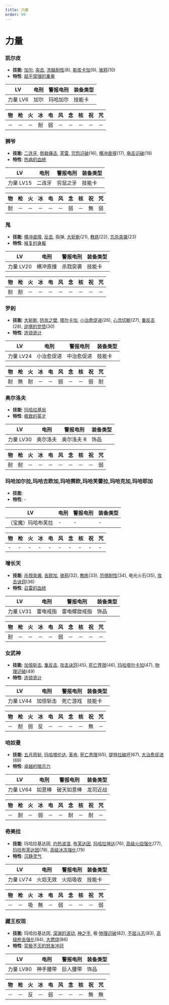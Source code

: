 ```yaml
---
title: 力量
order: 99
---
```


# 力量

### 凯尔皮

- **技能**: [加尔](/skills/疾风#加尔), [突击](/skills/物理#突击), [洗脑耐性](/skills/被动#洗脑耐性)(8), [斯库卡加](/skills/辅助#斯库卡加)(9), [骇鸦](/skills/物理#骇鸦)(10)
- **特性**: [超乎常理的重量](/特性#超乎常理的重量)

| LV       | 电刑 | 警报电刑 | 装备类型 |
| -------- | ---- | -------- | -------- |
| 力量 LV6 | 加尔 | 玛哈加尔 | 技能卡   |

| 物  | 枪  | 火  | 冰  | 电  | 风  | 念  | 核  | 祝  | 咒  |
| --- | --- | --- | --- | --- | --- | --- | --- | --- | --- |
| －  | －  | －  | 耐  | 弱  | －  | －  | －  | －  | －  |

### 狮爷

- **技能**: [二连牙](/skills/物理#二连牙), [倒栽痛击](/skills/物理#倒栽痛击), [芙雷](/skills/核热#芙雷), [咒怨识破](/skills/被动#咒怨识破)(16), [横冲直撞](/skills/物理#横冲直撞)(17), [电击识破](/skills/被动#电击识破)(19)
- **特性**: [热病的血统](/特性#热病的血统)

| LV        | 电刑   | 警报电刑 | 装备类型 |
| --------- | ------ | -------- | -------- |
| 力量 LV15 | 二连牙 | 穷鼠之牙 | 技能卡   |

| 物  | 枪  | 火  | 冰  | 电  | 风  | 念  | 核  | 祝  | 咒  |
| --- | --- | --- | --- | --- | --- | --- | --- | --- | --- |
| 耐  | －  | －  | －  | －  | －  | 弱  | －  | 無  | 弱  |

### 鬼

- **技能**: [横冲直撞](/skills/物理#横冲直撞), [反击](/skills/被动#反击), 指弹, [大斩断](/skills/物理#大斩断)(21), [教练](/skills/被动#教练)(22), [忘杀突袭](/skills/物理#忘杀突袭)(23)
- **特性**: [报复的身躯](/特性#报复的身躯)

| LV        | 电刑     | 警报电刑 | 装备类型 |
| --------- | -------- | -------- | -------- |
| 力量 LV20 | 横冲直撞 | 杀戮突袭 | 技能卡   |

| 物  | 枪  | 火  | 冰  | 电  | 风  | 念  | 核  | 祝  | 咒  |
| --- | --- | --- | --- | --- | --- | --- | --- | --- | --- |
| 耐  | 耐  | －  | －  | －  | －  | －  | －  | －  | －  |

### 罗刹

- **技能**: [大斩断](/skills/物理#大斩断), [防岚之壁](/skills/辅助#防岚之壁), [塔尔卡加](/skills/辅助#塔尔卡加), [小治愈促进](/skills/被动#小治愈促进)(26), [心念切断](/skills/物理#心念切断)(27), [重反击](/skills/被动#重反击)(28), [逆境的觉悟](/skills/被动#逆境的觉悟)(30)
- **特性**: [连锁诡计](/特性#连锁诡计)

| LV        | 电刑       | 警报电刑   | 装备类型 |
| --------- | ---------- | ---------- | -------- |
| 力量 LV24 | 小治愈促进 | 中治愈促进 | 技能卡   |

| 物  | 枪  | 火  | 冰  | 电  | 风  | 念  | 核  | 祝  | 咒  |
| --- | --- | --- | --- | --- | --- | --- | --- | --- | --- |
| 耐  | 無  | 耐  | －  | －  | 弱  | －  | －  | 弱  | 耐  |

### 奥尔洛夫

- **技能**: [玛哈拉基翁](/skills/火焰#玛哈拉基翁)
- **特性**: [极致的英才](/特性#极致的英才)

| LV        | 电刑     | 警报电刑   | 装备类型 |
| --------- | -------- | ---------- | -------- |
| 力量 LV30 | 奥尔洛夫 | 奥尔洛夫 R | 饰品     |

| 物  | 枪  | 火  | 冰  | 电  | 风  | 念  | 核  | 祝  | 咒  |
| --- | --- | --- | --- | --- | --- | --- | --- | --- | --- |
| 耐  | 耐  | －  | －  | －  | －  | －  | －  | －  | 弱  |

### 玛哈加尔拉,玛哈吉欧加,玛哈赛欧,玛哈芙蕾拉,玛哈克加,玛哈耶加

- **技能**:
- **特性**: -

| LV                 | 电刑 | 警报电刑 | 装备类型 |
| ------------------ | ---- | -------- | -------- |
| （宝魔）玛哈布芙拉 | -    | -        | -        |

| 物  | 枪  | 火  | 冰  | 电  | 风  | 念  | 核  | 祝  | 咒  |
| --- | --- | --- | --- | --- | --- | --- | --- | --- | --- |
| -   | -   | -   | -   | -   | -   | -   | -   | -   | -   |

### 增长天

- **技能**: [杀戮突袭](/skills/物理#杀戮突袭), [吉欧加](/skills/电击#吉欧加), [骇鸦](/skills/物理#骇鸦)(32), [教练](/skills/被动#教练)(33), [恐惧耐性](/skills/被动#恐惧耐性)(34), 电光火石(35), [攻击诀窍](/skills/被动#攻击诀窍)(36)
- **特性**: [召雷的血统](/特性#召雷的血统)

| LV        | 电刑     | 警报电刑     | 装备类型 |
| --------- | -------- | ------------ | -------- |
| 力量 LV31 | 雷电戒指 | 雷电螺旋戒指 | 饰品     |

| 物  | 枪  | 火  | 冰  | 电  | 风  | 念  | 核  | 祝  | 咒  |
| --- | --- | --- | --- | --- | --- | --- | --- | --- | --- |
| 耐  | －  | －  | －  | －  | 弱  | －  | －  | －  | －  |

### 女武神

- **技能**: [加倍斩击](/skills/物理#加倍斩击), [重反击](/skills/被动#重反击), [攻击诀窍](/skills/被动#攻击诀窍)(45), [死亡界限](/skills/物理#死亡界限)(46), [玛哈塔尔卡加](/skills/辅助#玛哈塔尔卡加)(47), [物理识破](/skills/被动#物理识破)(49)
- **特性**: [连锁诡计](/特性#连锁诡计)

| LV        | 电刑     | 警报电刑 | 装备类型 |
| --------- | -------- | -------- | -------- |
| 力量 LV44 | 加倍斩击 | 死亡游戏 | 技能卡   |

| 物  | 枪  | 火  | 冰  | 电  | 风  | 念  | 核  | 祝  | 咒  |
| --- | --- | --- | --- | --- | --- | --- | --- | --- | --- |
| －  | 耐  | 弱  | 反  | －  | －  | －  | －  | 無  | －  |

### 哈奴曼

- **技能**: [五月雨斩](/skills/物理#五月雨斩), [玛哈塔伦达](/skills/辅助#玛哈塔伦达), [革命](/skills/辅助#革命), [死亡界限](/skills/物理#死亡界限)(65), [提特拉破坏](/skills/辅助#提特拉破坏)(67), [大治愈促进](/skills/被动#大治愈促进)(69)
- **特性**: [卓越的暗示力](/特性#卓越的暗示力)

| LV        | 电刑   | 警报电刑   | 装备类型 |
| --------- | ------ | ---------- | -------- |
| 力量 LV64 | 如意棒 | 破天如意棒 | 龙司近战 |

| 物  | 枪  | 火  | 冰  | 电  | 风  | 念  | 核  | 祝  | 咒  |
| --- | --- | --- | --- | --- | --- | --- | --- | --- | --- |
| －  | 耐  | －  | 弱  | －  | －  | 耐  | －  | 耐  | －  |

### 奇美拉

- **技能**: 玛哈拉基达因, [灼热波浪](/skills/物理#灼热波浪), [布芙达因](/skills/冰冻#布芙达因), [玛哈拉坤达](/skills/辅助#玛哈拉坤达)(76), [高级火焰强化](/skills/被动#高级火焰强化)(77), [玛哈布芙达因](/skills/冰冻#玛哈布芙达因)(78), [高级冰冻强化](/skills/被动#高级冰冻强化)(79)
- **特性**: [沉静灵气](/特性#沉静灵气)

| LV        | 电刑     | 警报电刑 | 装备类型 |
| --------- | -------- | -------- | -------- |
| 力量 LV74 | 火焰无效 | 火焰吸收 | 技能卡   |

| 物  | 枪  | 火  | 冰  | 电  | 风  | 念  | 核  | 祝  | 咒  |
| --- | --- | --- | --- | --- | --- | --- | --- | --- | --- |
| －  | －  | 吸  | 無  | －  | 弱  | －  | －  | －  | 弱  |

### 藏王权现

- **技能**: 玛哈拉基达因, [深渊的波动](/skills/异常#深渊的波动), [神之手](/skills/物理#神之手), 极·[物理识破](/skills/被动#物理识破)(82), [不屈斗志](/skills/被动#不屈斗志)(83), [高级枪击强化](/skills/被动#高级枪击强化)(84), [大燃烧](/skills/火焰#大燃烧)(86)
- **特性**: [究极不灭的怒发冲冠](/特性#究极不灭的怒发冲冠)

| LV        | 电刑     | 警报电刑 | 装备类型 |
| --------- | -------- | -------- | -------- |
| 力量 LV80 | 神手腰带 | 巨人腰带 | 饰品     |

| 物  | 枪  | 火  | 冰  | 电  | 风  | 念  | 核  | 祝  | 咒  |
| --- | --- | --- | --- | --- | --- | --- | --- | --- | --- |
| －  | －  | 反  | －  | 弱  | －  | －  | －  | 無  | 無  |
